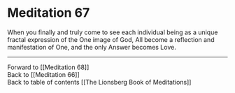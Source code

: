 # Meditation 67

When you finally and truly come to see each individual being as a unique fractal expression of the One image of God, All become a reflection and manifestation of One, and the only Answer becomes Love. 

___

Forward to [[Meditation 68]]  
Back to [[Meditation 66]]  
Back to table of contents [[The Lionsberg Book of Meditations]]  